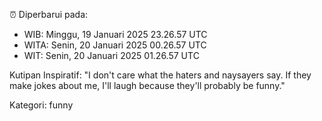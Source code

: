 ⏰ Diperbarui pada:
- WIB: Minggu, 19 Januari 2025 23.26.57 UTC
- WITA: Senin, 20 Januari 2025 00.26.57 UTC
- WIT: Senin, 20 Januari 2025 01.26.57 UTC

Kutipan Inspiratif:
"I don't care what the haters and naysayers say. If they make jokes about me, I'll laugh because they'll probably be funny."


Kategori: funny

